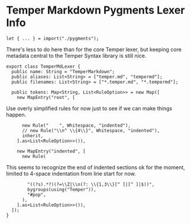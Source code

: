 # Temper Markdown Pygments Lexer Info

    let { ... } = import("./pygments");

There's less to do here than for the core Temper lexer, but keeping core
metadata central to the Temper Syntax library is still nice.

    export class TemperMdLexer {
      public name: String = "TemperMarkdown";
      public aliases: List<String> = ["temper.md", "tempermd"];
      public filenames: List<String> = ["*.temper.md", "*.tempermd"];

      public tokens: Map<String, List<RuleOption>> = new Map([
        new MapEntry("root", [

Use overly simplified rules for now just to see if we can make things happen.

          new Rule("    ", Whitespace, "indented"),
          // new Rule("\\n^ \\{4\\}", Whitespace, "indented"),
          inherit,
        ].as<List<RuleOption>>()),

        new MapEntry("indented", [
          new Rule(

This seems to recognize the end of indented sections ok for the moment, limited
to 4-space indentation from line start for now.

            "((?s).*?)(?=\\Z|\\n(?: \\{1,3\\}[^ ]|[^ ]|$))",
            bygroups(using("Temper")),
            "#pop",
          ),
        ].as<List<RuleOption>>()),
      ]);
    }
